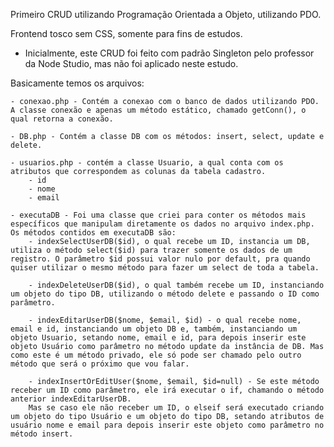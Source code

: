 Primeiro CRUD utilizando Programação Orientada a Objeto, utilizando PDO.

Frontend tosco sem CSS, somente para fins de estudos.

- Inicialmente, este CRUD foi feito com padrão Singleton pelo professor da Node Studio, mas não foi aplicado neste estudo.

Basicamente temos os arquivos: 

    - conexao.php - Contém a conexao com o banco de dados utilizando PDO. A classe conexão e apenas um método estático, chamado getConn(), o qual retorna a conexão.

    - DB.php - Contém a classe DB com os métodos: insert, select, update e delete.

    - usuarios.php - contém a classe Usuario, a qual conta com os atributos que correspondem as colunas da tabela cadastro.
        - id
        - nome
        - email

    - executaDB - Foi uma classe que criei para conter os métodos mais específicos que manipulam diretamente os dados no arquivo index.php. Os métodos contidos em executaDB são: 
        - indexSelectUserDB($id), o qual recebe um ID, instancia um DB, utiliza o método select($id) para trazer somente os dados de um registro. O parâmetro $id possui valor nulo por default, pra quando quiser utilizar o mesmo método para fazer um select de toda a tabela.
    
        - indexDeleteUserDB($id), o qual também recebe um ID, instanciando um objeto do tipo DB, utilizando o método delete e passando o ID como parâmetro.

        - indexEditarUserDB($nome, $email, $id) - o qual recebe nome, email e id, instanciando um objeto DB e, também, instanciando um objeto Usuario, setando nome, email e id, para depois inserir este objeto Usuário como parâmetro no método update da instância de DB. Mas como este é um método privado, ele só pode ser chamado pelo outro método que será o próximo que vou falar.

        - indexInsertOrEditUser($nome, $email, $id=null) - Se este método receber um ID como parâmetro, ele irá executar o if, chamando o método anterior indexEditarUserDB.
        Mas se caso ele não receber um ID, o elseif será executado criando um objeto do tipo Usuário e um objeto do tipo DB, setando atributos de usuário nome e email para depois inserir este objeto como parâmetro no método insert.
    

